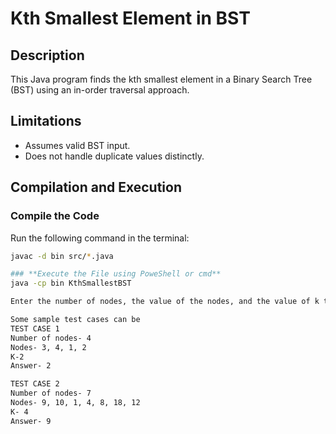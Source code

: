  
# Kth Smallest Element in BST

## Description
This Java program finds the kth smallest element in a Binary Search Tree (BST) using an in-order traversal approach.

## Limitations
- Assumes valid BST input.
- Does not handle duplicate values distinctly.

## Compilation and Execution
### **Compile the Code**
Run the following command in the terminal:

```sh
javac -d bin src/*.java

### **Execute the File using PoweShell or cmd**
java -cp bin KthSmallestBST

Enter the number of nodes, the value of the nodes, and the value of k to find the KthSmallestBST node 

Some sample test cases can be 
TEST CASE 1
Number of nodes- 4
Nodes- 3, 4, 1, 2
K-2 
Answer- 2

TEST CASE 2
Number of nodes- 7
Nodes- 9, 10, 1, 4, 8, 18, 12
K- 4
Answer- 9
